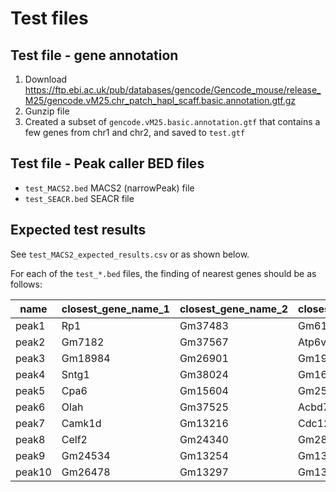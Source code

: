 # Test files

## Test file - gene annotation

1. Download https://ftp.ebi.ac.uk/pub/databases/gencode/Gencode_mouse/release_M25/gencode.vM25.chr_patch_hapl_scaff.basic.annotation.gtf.gz
2. Gunzip file
3. Created a subset of  `gencode.vM25.basic.annotation.gtf` that contains a few genes from chr1 and chr2, and saved to `test.gtf`

## Test file - Peak caller BED files

* `test_MACS2.bed` MACS2 (narrowPeak) file
* `test_SEACR.bed` SEACR file

## Expected test results

See `test_MACS2_expected_results.csv` or as shown below.

For each of the `test_*.bed` files, the finding of nearest genes should be as follows:

| name | closest_gene_name_1   | closest_gene_name_2  | closest_gene_name_3   |
| ------------ | ------- | ------- | ------- |
| peak1        | Rp1     | Gm37483 | Gm6101  |
| peak2        | Gm7182  | Gm37567 | Atp6v1h |
| peak3        | Gm18984 | Gm26901 | Gm19002 |
| peak4        | Sntg1   | Gm38024 | Gm16284 |
| peak5        | Cpa6    | Gm15604 | Gm25253 |
| peak6        | Olah    | Gm37525 | Acbd7   |
| peak7        | Camk1d  | Gm13216 | Cdc123  |
| peak8        | Celf2   | Gm24340 | Gm28641 |
| peak9        | Gm24534 | Gm13254 | Gm13255 |
| peak10       | Gm26478 | Gm13297 | Gm13294 |

